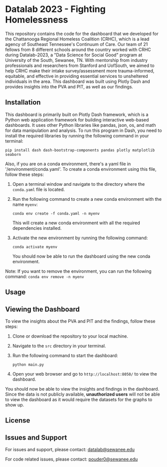 # Datalab 2023 - Fighting Homelessness

This repository contains the code for the dashboard that we developed for the Chattanooga Regional Homeless Coalition (CRHC), which is a lead agency of Southeast Tennessee's Continuum of Care. Our team of 21 fellows from 8 different schools around the country worked with CRHC during Datalab-2023, a "Data Science for Social Good" program at University of the South, Sewanee, TN. With mentorship from industry professionals and researchers from Stanford and UofSouth, we aimed to help CRHC make their intake survey/assessment more trauma-informed, equitable, and effective in providing essential services to unsheltered individuals in the area. This dashboard was built using Plotly Dash and provides insights into the PVA and PIT, as well as our findings. 

## Installation

This dashboard is primarily built on Plotly Dash framework, which is a Python web application framework for building interactive web-based dashboards. It uses other Python libraries like pandas, json, os, and math for data manipulation and analysis. To run this program in Dash, you need to install the required libraries by running the following command in your terminal:

```pip install dash dash-bootstrap-components pandas plotly matplotlib seaborn```

Also, if you are on a conda environment, there's a yaml file in '/environment/conda.yaml'. To create a conda environment using this file, follow these steps:

1. Open a terminal window and navigate to the directory where the `conda.yaml` file is located.
2. Run the following command to create a new conda environment with the name `myenv`:

    ```conda env create -f conda.yaml -n myenv```

    This will create a new conda environment with all the required dependencies installed.
3. Activate the new environment by running the following command:

    ```conda activate myenv```

    You should now be able to run the dashboard using the new conda environment.

Note: If you want to remove the environment, you can run the following command:  ```conda env remove -n myenv```
    

## Usage

## Viewing the Dashboard

To view the insights about the PVA and PIT and the findings, follow these steps:

1. Clone or download the repository to your local machine.
2. Navigate to the `src` directory in your terminal.
3. Run the following command to start the dashboard:

    ```python main.py```

4. Open your web browser and go to `http://localhost:8050/` to view the dashboard.

You should now be able to view the insights and findings in the dashboard. Since the data is not publicly available, **unauthorized users** will not be able to view the dashboard as it would require the datasets for the graphs to show up.

## License


## Issues and Support

For issues and support, please contact:
    datalab@sewanee.edu

For code related issues, please contact:
    pouder0@sewanee.edu
